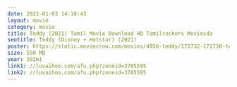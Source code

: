 ```yaml
---
date: 2021-01-03 14:18:43
layout: movie
category: movie
title: Teddy (2021) Tamil Movie Download HD Tamilrockers Moviesda
seotitle: Teddy (Disney + Hotstar) (2021)
poster: https://static.moviecrow.com/movies/4056-teddy/172732-172730-teddy%20po-px144.jpg
size: 550 MB
year: 202m1
link1: //luvaihoo.com/afu.php?zoneid=3785595
link2: //luvaihoo.com/afu.php?zoneid=3785595
---
```

